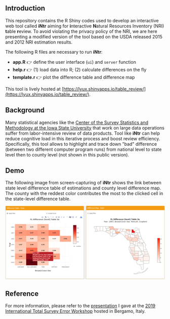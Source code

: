 ## Introduction

This repository contains the R Shiny codes used to develop an interactive web tool called **iNtr** aiming for **i**nteractive **N**atural Resources Inventory (NRI) **t**able **r**eview. To avoid violating the privacy policy of the NRI, we are here presenting a modified version of the tool based on the USDA released 2015 and 2012 NRI estimation results.

The following R files are necessary to run **iNtr**:

- **app.R** :point_right: define the user interface (`ui`) and `server` function
- **help.r** :point_right: (1) load data into R; (2) calculate differences on the fly
- **template.r** :point_right: plot the difference table and difference map

This tool is lively hosted at [https://lyux.shinyapps.io/table_review/](https://lyux.shinyapps.io/table_review/).

## Background

Many statistical agencies like the [Center of the Survey Statistics and Methodology at the Iowa State University](https://www.cssm.iastate.edu/) that work on large data operations suffer from labor-intensive review of data products. Tool like **iNtr** can help reduce cognitive load in this iterative process and boost review efficiency. Specifically, this tool allows to highlight and trace down "bad" difference (between two different computer program runs) from national level to state level then to county level (not shown in this public version).

## Demo

The following image from screen-capturing of **iNtr** shows the link between state level difference table of estimations and county level difference map. The county with the reddest color contributes the most to the clicked cell in the state-level difference table.

![](images/shiny_iNtr.PNG)

## Reference

For more information, please refer to the [presentation](https://www.niss.org/sites/default/files/3.%20ITSEW2019%20Session%205%20-%20Lyu%20et%20al.pdf) I gave at the [2019 International Total Survey Error Workshop](https://dsaemq.unibg.it/it/itsew2019) hosted in Bergamo, Italy.
